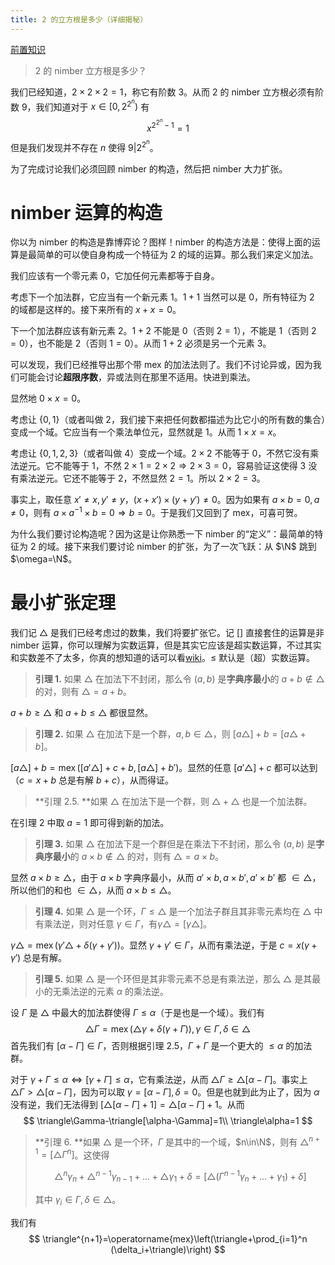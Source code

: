 ```yaml
---
title: 2 的立方根是多少（详细揭秘）
---
```


[前置知识](/posts/?page=1&postid=41)

> $2$ 的 nimber 立方根是多少？

我们已经知道，$2\times 2\times 2=1$，称它有阶数 3。从而 $2$ 的 nimber 立方根必须有阶数 9，我们知道对于 $x\in[0,2^{2^n})$ 有
$$
x^{2^{2^n}-1}=1
$$
但是我们发现并不存在 $n$ 使得 $9|2^{2^n}$。

为了完成讨论我们必须回顾 nimber 的构造，然后把 nimber 大力扩张。

# nimber 运算的构造

你以为 nimber 的构造是靠博弈论？图样！nimber 的构造方法是：使得上面的运算是最简单的可以使自身构成一个特征为 2 的域的运算。那么我们来定义加法。

我们应该有一个零元素 $0$，它加任何元素都等于自身。

考虑下一个加法群，它应当有一个新元素 $1$。$1+1$ 当然可以是 $0$，所有特征为 2 的域都是这样的。接下来所有的 $x+x=0$。

下一个加法群应该有新元素 $2$。$1+2$ 不能是 $0$（否则 $2=1$），不能是 $1$（否则 $2=0$），也不能是 $2$（否则 $1=0$）。从而 $1+2$ 必须是另一个元素 $3$。

可以发现，我们已经推导出那个带 mex 的加法法则了。我们不讨论异或，因为我们可能会讨论**超限序数**，异或法则在那里不适用。快进到乘法。

显然地 $0\times x=0$。

考虑让 $\{0,1\}$（或者叫做 $2$，我们接下来把任何数都描述为比它小的所有数的集合）变成一个域。它应当有一个乘法单位元，显然就是 $1$。从而 $1\times x=x$。

考虑让 $\{0,1,2,3\}$（或者叫做 $4$）变成一个域。$2\times 2$ 不能等于 $0$，不然它没有乘法逆元。它不能等于 $1$，不然 $2\times 1=2\times 2\Rightarrow2\times 3=0$，容易验证这使得 $3$ 没有乘法逆元。它还不能等于 $2$，不然显然 $2=1$。所以 $2\times2=3$。

事实上，取任意 $x'\neq x,y'\neq y$，$(x+x')\times(y+y')\neq 0$。因为如果有 $a\times b=0,a\neq 0$，则有 $a\times a^{-1}\times b=0\Rightarrow b=0$。于是我们又回到了 mex，可喜可贺。

为什么我们要讨论构造呢？因为这是让你熟悉一下 nimber 的“定义”：最简单的特征为 2 的域。接下来我们要讨论 nimber 的扩张，为了一次飞跃：从 $\N$ 跳到 $\omega=\N$。

# 最小扩张定理

我们记 $\triangle$ 是我们已经考虑过的数集，我们将要扩张它。记 $[]$ 直接套住的运算是非 nimber 运算，你可以理解为实数运算，但是其实它应该是超实数运算，不过其实和实数差不了太多，你真的想知道的话可以看[wiki](https://zh.wikipedia.org/wiki/%E8%B6%85%E7%8F%BE%E5%AF%A6%E6%95%B8)。$\le$ 默认是（超）实数运算。

> **引理 1.** 如果 $\triangle$ 在加法下不封闭，那么令 $(a,b)$ 是**字典序最小**的 $a+b\notin\triangle$ 的对，则有 $\triangle=a+b$。

$a+b\ge \triangle$ 和 $a+b\le \triangle$ 都很显然。

> **引理 2.** 如果 $\triangle$ 在加法下是一个群，$a,b\in\triangle$，则 $[a\triangle]+b=[a\triangle+b]$。

$[a\triangle]+b=\operatorname{mex}([a'\triangle]+c+b,[a\triangle]+b')$。显然的任意 $[a'\triangle]+c$ 都可以达到（$c=x+b$ 总是有解 $b+c$），从而得证。

>**引理 2.5. **如果 $\triangle$ 在加法下是一个群，则 $\triangle+\triangle$ 也是一个加法群。

在引理 2 中取 $a=1$ 即可得到新的加法。

> **引理 3.** 如果 $\triangle$ 在加法下是一个群但是在乘法下不封闭，那么令 $(a,b)$ 是**字典序最小**的 $a\times b\notin\triangle$ 的对，则有 $\triangle=a\times b$。

显然 $a\times b\ge\triangle$，由于 $a\times b$ 字典序最小，从而 $a'\times b,a\times b',a'\times b'$ 都 $\in\triangle$，所以他们的和也 $\in\triangle$，从而 $a\times b\le\triangle$。

> **引理 4.** 如果 $\triangle$ 是一个环，$\Gamma\le \triangle$ 是一个加法子群且其非零元素均在 $\triangle$ 中有乘法逆，则对任意 $\gamma\in\Gamma$，有$\gamma\triangle=[\gamma\triangle]$。

$\gamma\triangle=\operatorname{mex}(\gamma'\triangle+\delta(\gamma+\gamma'))$。显然 $\gamma+\gamma'\in\Gamma$，从而有乘法逆，于是 $c=x(\gamma+\gamma')$ 总是有解。

> **引理 5.** 如果 $\triangle$ 是一个环但是其非零元素不总是有乘法逆，那么 $\triangle$ 是其最小的无乘法逆的元素 $\alpha$ 的乘法逆。

设 $\Gamma$ 是 $\triangle$ 中最大的加法群使得 $\Gamma\le \alpha$（于是也是一个域）。我们有
$$
\triangle\Gamma=\operatorname{mex}(\triangle\gamma+\delta(\gamma+\Gamma)),\gamma\in\Gamma,\delta\in\triangle
$$
首先我们有 $[\alpha-\Gamma]\in\Gamma$，否则根据引理 2.5，$\Gamma+\Gamma$ 是一个更大的 $\le\alpha$ 的加法群。

对于 $\gamma+\Gamma\le \alpha\Leftrightarrow[\gamma+\Gamma]\le \alpha$，它有乘法逆，从而 $\triangle\Gamma\ge \triangle[\alpha-\Gamma]$。事实上 $\triangle\Gamma>\triangle[\alpha-\Gamma]$，因为可以取 $\gamma=[\alpha-\Gamma],\delta=0$。但是也就到此为止了，因为 $\alpha$ 没有逆，我们无法得到 $[\triangle[\alpha-\Gamma]+1]=\triangle[\alpha-\Gamma]+1$。从而
$$
\triangle\Gamma-\triangle[\alpha-\Gamma]=1\\
\triangle\alpha=1
$$

> **引理 6. **如果 $\triangle$ 是一个环，$\Gamma$ 是其中的一个域，$n\in\N$，则有 $\triangle^{n+1}=[\triangle\Gamma^n]$。这使得
>
>$$
>\triangle^n\gamma_n+\triangle^{n-1}\gamma_{n-1}+...+\triangle\gamma_1+\delta=[\triangle(\Gamma^{n-1}\gamma_n+...+\gamma_1)+\delta]
>$$
>
> 其中 $\gamma_i\in \Gamma,\delta\in \triangle$。

我们有
$$
\triangle^{n+1}=\operatorname{mex}\left(\triangle+\prod_{i=1}^n (\delta_i+\triangle)\right)
$$
